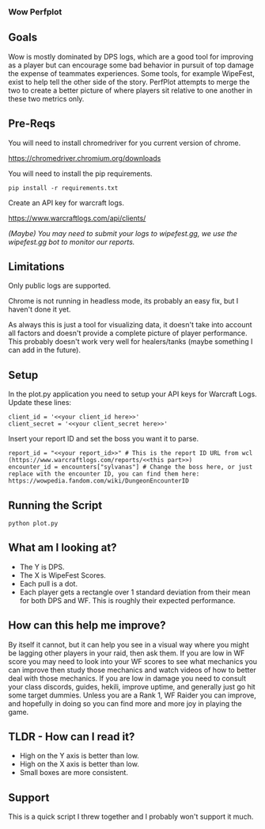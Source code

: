 ### Wow Perfplot

## Goals
Wow is mostly dominated by DPS logs, which are a good tool for improving as a player but can encourage some bad behavior in pursuit of top damage the expense of teammates experiences.  Some tools, for example WipeFest, exist to help tell the other side of the story.  PerfPlot attempts to merge the two to create a better picture of where players sit relative to one another in these two metrics only.

## Pre-Reqs

You will need to install chromedriver for you current version of chrome.

https://chromedriver.chromium.org/downloads

You will need to install the pip requirements.

```
pip install -r requirements.txt
```

Create an API key for warcraft logs.

https://www.warcraftlogs.com/api/clients/

_(Maybe) You may need to submit your logs to wipefest.gg, we use the wipefest.gg bot to monitor our reports._

## Limitations

Only public logs are supported.

Chrome is not running in headless mode, its probably an easy fix, but I haven't done it yet.

As always this is just a tool for visualizing data, it doesn't take into account all factors and doesn't provide a complete picture of player performance.  This probably doesn't work very well for healers/tanks (maybe something I can add in the future).

## Setup

In the plot.py application you need to setup your API keys for Warcraft Logs.  Update these lines:

```
client_id = '<<your client_id here>>'
client_secret = '<<your client_secret here>>'
```

Insert your report ID and set the boss you want it to parse.

```
report_id = "<<your report_id>>" # This is the report ID URL from wcl (https://www.warcraftlogs.com/reports/<<this part>>)
encounter_id = encounters["sylvanas"] # Change the boss here, or just replace with the encounter ID, you can find them here: https://wowpedia.fandom.com/wiki/DungeonEncounterID
```

## Running the Script

```
python plot.py
```

## What am I looking at?

* The Y is DPS.
* The X is WipeFest Scores.
* Each pull is a dot.
* Each player gets a rectangle over 1 standard deviation from their mean for both DPS and WF.  This is roughly their expected performance.

## How can this help me improve?

By itself it cannot, but it can help you see in a visual way where you might be lagging other players in your raid, then ask them.  If you are low in WF score you may need to look into your WF scores to see what mechanics you can improve then study those mechanics and watch videos of how to better deal with those mechanics.  If you are low in damage you need to consult your class discords, guides, hekili, improve uptime, and generally just go hit some target dummies.  Unless you are a Rank 1, WF Raider you can improve, and hopefully in doing so you can find more and more joy in playing the game.

## TLDR - How can I read it?

* High on the Y axis is better than low.
* High on the X axis is better than low.
* Small boxes are more consistent.

## Support

This is a quick script I threw together and I probably won't support it much.